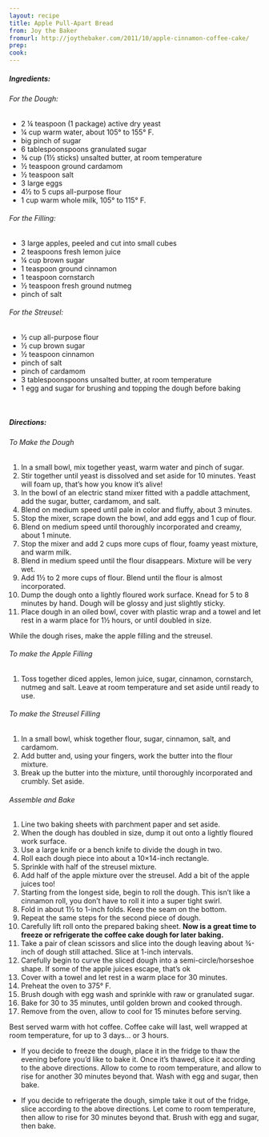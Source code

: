 ```yaml
---
layout: recipe
title: Apple Pull-Apart Bread
from: Joy the Baker
fromurl: http://joythebaker.com/2011/10/apple-cinnamon-coffee-cake/
prep: 
cook: 
---
```


##### Ingredients:

###### For the Dough:

* 2 ¼ teaspoon (1 package) active dry yeast
* ¼ cup warm water, about 105° to 155° F.
* big pinch of sugar
* 6 tablespoonspoons granulated sugar
* ¾ cup (1½ sticks) unsalted butter, at room temperature
* ½ teaspoon ground cardamom
* ½ teaspoon salt
* 3 large eggs
* 4½ to 5 cups all-purpose flour
* 1 cup warm whole milk, 105° to 115° F.

###### For the Filling:

* 3 large apples, peeled and cut into small cubes
* 2 teaspoons fresh lemon juice
* ¼ cup brown sugar
* 1 teaspoon ground cinnamon
* 1 teaspoon cornstarch
* ½ teaspoon fresh ground nutmeg
* pinch of salt

###### For the Streusel:

* ½ cup all-purpose flour
* ½ cup brown sugar
* ½ teaspoon cinnamon
* pinch of salt
* pinch of cardamom
* 3 tablespoonspoons unsalted butter, at room temperature
* 1 egg and sugar for brushing and topping the dough before baking

<br>

##### Directions:

###### To Make the Dough  

1. In a small bowl, mix together yeast, warm water and pinch of sugar.  
2. Stir together until yeast is dissolved and set aside for 10 minutes. Yeast will foam up, that’s how you know it’s alive!
3. In the bowl of an electric stand mixer fitted with a paddle attachment, add
the sugar, butter, cardamom, and salt.  
4. Blend on medium speed until pale in color and fluffy, about 3 minutes.
5. Stop the mixer, scrape down the bowl, and add eggs and 1 cup of flour.  
6. Blend on medium speed until thoroughly incorporated and creamy, about 1 minute.  
7. Stop the mixer and add 2 cups more cups of flour, foamy yeast mixture, and warm
milk.  
8. Blend in medium speed until the flour disappears.  Mixture will be very wet.
9. Add 1½ to 2 more cups of flour.  Blend until the flour is almost incorporated.
10. Dump the dough onto a lightly floured work surface.  Knead for 5 to 8 minutes
by hand.  Dough will be glossy and just slightly sticky.  
11. Place dough in an oiled bowl, cover with plastic wrap and a towel and let rest in a warm place
for 1½ hours, or until doubled in size.

While the dough rises, make the apple filling and the streusel.

###### To make the Apple Filling

1. Toss together diced apples, lemon juice, sugar, cinnamon, cornstarch, nutmeg and salt.  Leave at room temperature and set aside
until ready to use.

###### To make the Streusel Filling

1. In a small bowl, whisk together flour, sugar, cinnamon, salt, and cardamom.
2. Add butter and, using your fingers, work the butter into the flour mixture.
3. Break up the butter into the mixture, until thoroughly incorporated and
crumbly.  Set aside.

###### Assemble and Bake

1. Line two baking sheets with parchment paper and set aside.
2. When the dough has doubled in size, dump it out onto a lightly floured work
surface.   
3. Use a large knife or a bench knife to divide the dough in two.  
4. Roll each dough piece into about a 10×14-inch rectangle.  
5. Sprinkle with half of the streusel mixture.  
6. Add half of the apple mixture over the streusel. Add a bit of the apple juices too!
7. Starting from the longest side, begin to roll the dough.  This isn’t like a
cinnamon roll, you don’t have to roll it into a super tight swirl.  
8. Fold in about 1½ to 1-inch folds.  Keep the seam on the bottom.
9. Repeat the same steps for the second piece of dough.
10. Carefully lift roll onto the prepared baking sheet. **Now is a great time to
freeze or refrigerate the coffee cake  dough for later baking.**  
11. Take a pair of clean scissors and slice into the dough leaving about ¾-inch of dough
still attached.  Slice at 1-inch intervals.  
12. Carefully begin to curve the sliced dough into a semi-circle/horseshoe shape.  If some of the apple juices
escape, that’s ok    
13. Cover with a towel and let rest in a warm place for 30 minutes.
14. Preheat the oven to 375° F.
15. Brush dough with egg wash and sprinkle with raw or granulated sugar. 
16. Bake for 30 to 35 minutes, until golden brown and cooked through.
17. Remove from the oven, allow to cool for 15 minutes before serving. 

Best served warm with hot coffee.  Coffee cake will last, well wrapped at room temperature, for up to 3 days… or 3 hours.

*  If you decide to freeze the dough, place it in the fridge to thaw the
evening before you’d like to bake it.  Once it’s thawed, slice it according to
the above directions.  Allow to come to room temperature, and allow to rise for
another 30 minutes beyond that.  Wash with egg and sugar, then bake.

*  If you decide to refrigerate the dough, simple take it out of the fridge,
slice according to the above directions.  Let come to room temperature, then
allow to rise for 30 minutes beyond that.  Brush with egg and sugar, then bake. 
